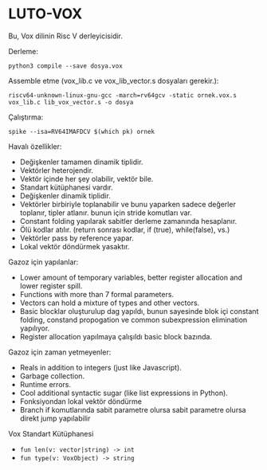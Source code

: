 # LUTO-VOX

Bu, Vox dilinin Risc V derleyicisidir.

Derleme:
```
python3 compile --save dosya.vox
```
Assemble etme (vox_lib.c ve vox_lib_vector.s dosyaları gerekir.):
```
riscv64-unknown-linux-gnu-gcc -march=rv64gcv -static ornek.vox.s vox_lib.c lib_vox_vector.s -o dosya
```
Çalıştırma:
```
spike --isa=RV64IMAFDCV $(which pk) ornek
```


Havalı özellikler:
- Değişkenler tamamen dinamik tiplidir.
- Vektörler heterojendir.
- Vektör içinde her şey olabilir, vektör bile.
- Standart kütüphanesi vardır.
- Değişkenler dinamik tiplidir.
- Vektörler birbiriyle toplanabilir ve bunu yaparken sadece değerler toplanır, tipler atlanır. bunun için stride komutları var.
- Constant folding yapılarak sabitler derleme zamanında hesaplanır.
- Ölü kodlar atılır. (return sonrası kodlar, if (true), while(false), vs.)
- Vektörler pass by reference yapar.
- Lokal vektör döndürmek yasaktır.

Gazoz için yapılanlar:
- Lower amount of temporary variables, better register allocation and lower register spill.
- Functions with more than 7 formal parameters.
- Vectors can hold a mixture of types and other vectors.
- Basic blocklar oluşturulup dag yapıldı, bunun sayesinde blok içi constant folding, constand propogation ve common subexpression elimination yapılıyor. 
- Register allocation yapılmaya çalışıldı basic block bazında.

Gazoz için zaman yetmeyenler:
- Reals in addition to integers (just like Javascript).
- Garbage collection.
- Runtime errors.
- Cool additional syntactic sugar (like list expressions in Python).
- Fonksiyondan lokal vektör döndürme
- Branch if komutlarında sabit parametre olursa sabit parametre olursa direkt jump yapılabilir 

Vox Standart Kütüphanesi
- `fun len(v: vector|string) -> int`
- `fun type(v: VoxObject) -> string`
